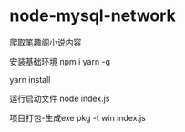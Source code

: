 # node-mysql-network

爬取笔趣阁小说内容

安装基础环境
npm i yarn -g

yarn install

运行启动文件
node index.js


项目打包-生成exe
pkg -t win index.js
<!-- https://www.bilibili.com/bangumi/play/ep471909/ -->